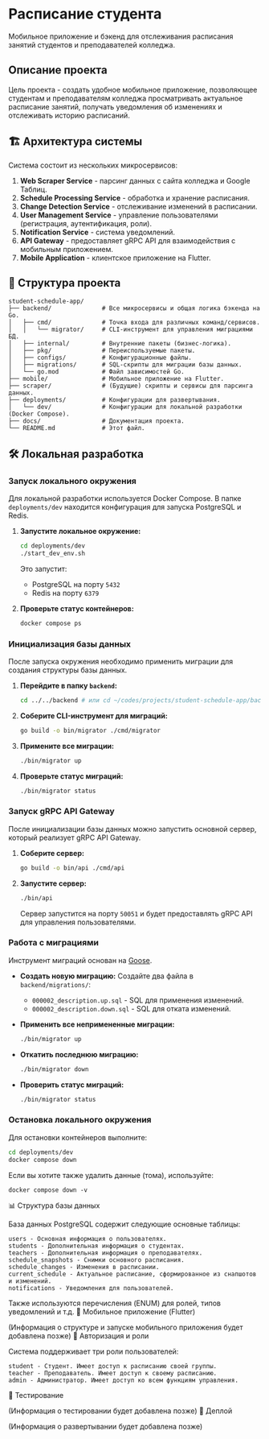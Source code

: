 
# Расписание студента

Мобильное приложение и бэкенд для отслеживания расписания занятий студентов и преподавателей колледжа.

## Описание проекта

Цель проекта - создать удобное мобильное приложение, позволяющее студентам и преподавателям колледжа просматривать актуальное расписание занятий, получать уведомления об изменениях и отслеживать историю расписаний.

## 🏗️ Архитектура системы

Система состоит из нескольких микросервисов:

1.  **Web Scraper Service** - парсинг данных с сайта колледжа и Google Таблиц.
2.  **Schedule Processing Service** - обработка и хранение расписания.
3.  **Change Detection Service** - отслеживание изменений в расписании.
4.  **User Management Service** - управление пользователями (регистрация, аутентификация, роли).
5.  **Notification Service** - система уведомлений.
6.  **API Gateway** - предоставляет gRPC API для взаимодействия с мобильным приложением.
7.  **Mobile Application** - клиентское приложение на Flutter.

## 📁 Структура проекта


```
student-schedule-app/
├── backend/              # Все микросервисы и общая логика бэкенда на Go.
│   ├── cmd/              # Точка входа для различных команд/сервисов.
│   │   └── migrator/     # CLI-инструмент для управления миграциями БД.
│   ├── internal/         # Внутренние пакеты (бизнес-логика).
│   ├── pkg/              # Переиспользуемые пакеты.
│   ├── configs/          # Конфигурационные файлы.
│   ├── migrations/       # SQL-скрипты для миграции базы данных.
│   └── go.mod            # Файл зависимостей Go.
├── mobile/               # Мобильное приложение на Flutter.
├── scraper/              # (Будущие) скрипты и сервисы для парсинга данных.
├── deployments/          # Конфигурации для развертывания.
│   └── dev/              # Конфигурации для локальной разработки (Docker Compose).
├── docs/                 # Документация проекта.
└── README.md             # Этот файл.
```




## 🛠️ Локальная разработка

### Запуск локального окружения

Для локальной разработки используется Docker Compose. В папке `deployments/dev` находится конфигурация для запуска PostgreSQL и Redis.

1.  **Запустите локальное окружение:**
    ```bash
    cd deployments/dev
    ./start_dev_env.sh
    ```
    Это запустит:
    - PostgreSQL на порту `5432`
    - Redis на порту `6379`

2.  **Проверьте статус контейнеров:**
    ```bash
    docker compose ps
    ```

### Инициализация базы данных

После запуска окружения необходимо применить миграции для создания структуры базы данных.

1.  **Перейдите в папку `backend`:**
    ```bash
    cd ../../backend # или cd ~/codes/projects/student-schedule-app/backend
    ```

2.  **Соберите CLI-инструмент для миграций:**
    ```bash
    go build -o bin/migrator ./cmd/migrator
    ```

3.  **Примените все миграции:**
    ```bash
    ./bin/migrator up
    ```

4.  **Проверьте статус миграций:**
    ```bash
    ./bin/migrator status
    ```

### Запуск gRPC API Gateway

После инициализации базы данных можно запустить основной сервер, который реализует gRPC API Gateway.

1.  **Соберите сервер:**
    ```bash
    go build -o bin/api ./cmd/api
    ```

2.  **Запустите сервер:**
    ```bash
    ./bin/api
    ```
    Сервер запустится на порту `50051` и будет предоставлять gRPC API для управления пользователями.

### Работа с миграциями

Инструмент миграций основан на [Goose](https://github.com/pressly/goose).

-   **Создать новую миграцию:**
    Создайте два файла в `backend/migrations/`:
    -   `000002_description.up.sql` - SQL для применения изменений.
    -   `000002_description.down.sql` - SQL для отката изменений.

-   **Применить все непримененные миграции:**
    ```bash
    ./bin/migrator up
    ```

-   **Откатить последнюю миграцию:**
    ```bash
    ./bin/migrator down
    ```

-   **Проверить статус миграций:**
    ```bash
    ./bin/migrator status
    ```

### Остановка локального окружения

Для остановки контейнеров выполните:

```bash
cd deployments/dev
docker compose down
```

Если вы хотите также удалить данные (тома), используйте:
```
docker compose down -v
```


📊 Структура базы данных 

База данных PostgreSQL содержит следующие основные таблицы: 

    users - Основная информация о пользователях.
    students - Дополнительная информация о студентах.
    teachers - Дополнительная информация о преподавателях.
    schedule_snapshots - Снимки основного расписания.
    schedule_changes - Изменения в расписании.
    current_schedule - Актуальное расписание, сформированное из снапшотов и изменений.
    notifications - Уведомления для пользователей.
     

Также используются перечисления (ENUM) для ролей, типов уведомлений и т.д. 
📱 Мобильное приложение (Flutter) 

(Информация о структуре и запуске мобильного приложения будет добавлена позже) 
🔐 Авторизация и роли 

Система поддерживает три роли пользователей: 

    student - Студент. Имеет доступ к расписанию своей группы.
    teacher - Преподаватель. Имеет доступ к своему расписанию.
    admin - Администратор. Имеет доступ ко всем функциям управления.
     

🧪 Тестирование 

(Информация о тестировании будет добавлена позже) 
🚀 Деплой 

(Информация о развертывании будет добавлена позже) 
